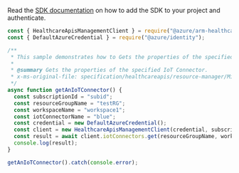 Read the [SDK documentation](https://github.com/Azure/azure-sdk-for-js/blob/%40azure%2Farm-healthcareapis_2.1.1/sdk/healthcareapis/arm-healthcareapis/README.md) on how to add the SDK to your project and authenticate.

```javascript
const { HealthcareApisManagementClient } = require("@azure/arm-healthcareapis");
const { DefaultAzureCredential } = require("@azure/identity");

/**
 * This sample demonstrates how to Gets the properties of the specified IoT Connector.
 *
 * @summary Gets the properties of the specified IoT Connector.
 * x-ms-original-file: specification/healthcareapis/resource-manager/Microsoft.HealthcareApis/stable/2021-11-01/examples/iotconnectors/iotconnector_Get.json
 */
async function getAnIoTConnector() {
  const subscriptionId = "subid";
  const resourceGroupName = "testRG";
  const workspaceName = "workspace1";
  const iotConnectorName = "blue";
  const credential = new DefaultAzureCredential();
  const client = new HealthcareApisManagementClient(credential, subscriptionId);
  const result = await client.iotConnectors.get(resourceGroupName, workspaceName, iotConnectorName);
  console.log(result);
}

getAnIoTConnector().catch(console.error);
```
